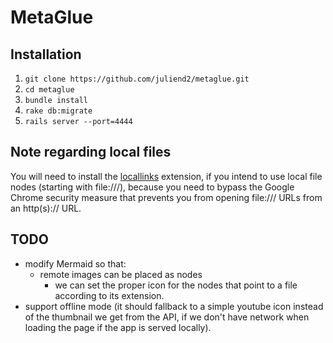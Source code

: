 MetaGlue
========

## Installation

1. `git clone https://github.com/juliend2/metaglue.git`
2. `cd metaglue`
3. `bundle install`
4. `rake db:migrate`
5. `rails server --port=4444`

## Note regarding local files

You will need to install the [locallinks](https://chrome.google.com/webstore/detail/locallinks/jllpkdkcdjndhggodimiphkghogcpida/related) extension, if you intend to use local file nodes (starting with file:///), because you need to bypass the Google Chrome security measure that prevents you from opening file:/// URLs from an http(s):// URL.


## TODO

* modify Mermaid so that:
  * remote images can be placed as nodes
    * we can set the proper icon for the nodes that point to a file according to
      its extension.
* support offline mode (it should fallback to a simple youtube icon instead of
  the thumbnail we get from the API, if we don't have network when loading the
  page if the app is served locally).


